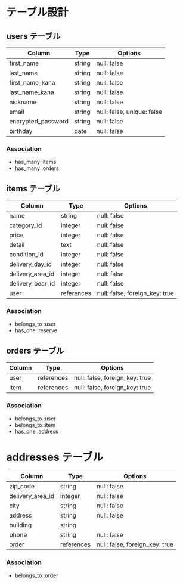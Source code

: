 # テーブル設計

## users テーブル

| Column                | Type    | Options                    |
| --------------------  | ------- | -------------------------- |
| first_name            | string  | null: false                |
| last_name             | string  | null: false                |
| first_name_kana       | string  | null: false                |
| last_name_kana        | string  | null: false                |
| nickname              | string  | null: false                |
| email                 | string  | null: false, unique: false |
| encrypted_password    | string  | null: false                |
| birthday              | date    | null: false                |



### Association

- has_many :items
- has_many :orders
 

## items テーブル

| Column           | Type       | Options                        |
| ---------------- | -----------| ------------------------------ |
| name             | string     | null: false                    |
| category_id      | integer    | null: false                    |
| price            | integer    | null: false                    |
| detail           | text       | null: false                    |
| condition_id     | integer    | null: false                    |
| delivery_day_id  | integer    | null: false                    |
| delivery_area_id | integer    | null: false                    |
| delivery_bear_id | integer    | null: false                    |
| user             | references | null: false, foreign_key: true |

### Association

- belongs_to :user
- has_one :reserve

## orders テーブル

| Column        | Type       | Options                        |
| ------------- | -----------| ------------------------------ |
| user          | references | null: false, foreign_key: true |
| item          | references | null: false, foreign_key: true |

### Association

- belongs_to :user
- belongs_to :item
- has_one :address


# addresses テーブル

| Column            | Type       | Options                        |
| ----------------- | ---------- | -------------------------------|
| zip_code          | string     | null: false                    |
| delivery_area_id  | integer    | null: false                    |
| city              | string     | null: false                    |
| address          | string     | null: false                    |
| building          | string     |                                |
| phone             | string     | null: false                    |
| order             | references | null: false, foreign_key: true |

### Association

- belongs_to :order




